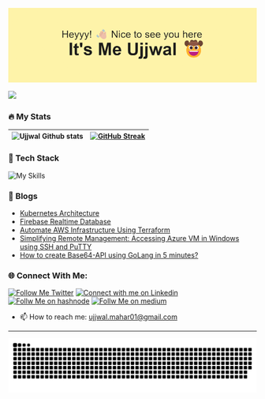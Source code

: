 ![Me](header.png)

![](https://komarev.com/ghpvc/?username=UjjwalMahar)

<!-- ## About Me

- 🔭 I’m currently working on Android and Cloud
- 🌱 I’m currently learning Cloud 
- 👯 I’m looking to collaborate on ...
- 🤔 I’m looking for help with ...
- 💬 Ask me about ...
- 😄 Pronouns: He/Him
- ⚡ Fun fact: ...

 -->

### :fire: My Stats
![Ujjwal Github stats](https://github-readme-stats.vercel.app/api?username=UjjwalMahar&show_icons=true&theme=radical) | [![GitHub Streak](https://streak-stats.demolab.com/?user=UjjwalMahar&theme=dark)](https://git.io/streak-stats) 
--- | --- 

### 🔎 Tech Stack
![My Skills](https://skillicons.dev/icons?i=py,java,azure,aws,gcp,docker,jenkins,go,kubernetes,github,git,figma,firebase,flutter,androidstudio,go )


### 📝 Blogs
- [Kubernetes Architecture](https://ujjwalmahar.hashnode.dev/kubernetes-architecture) 
- [Firebase Realtime Database](https://ujjwalmahar.hashnode.dev/firebase-realtime-database)
- [Automate AWS Infrastructure Using Terraform](https://ujjwalmahar.hashnode.dev/automate-aws-infrastructure-using-terraform)
- [Simplifying Remote Management: Accessing Azure VM in Windows using SSH and PuTTY](https://ujjwalmahar.hashnode.dev/simplifying-remote-management-accessing-azure-vm-in-windows-using-ssh-and-putty)
- [How to create Base64-API using GoLang in 5 minutes?](https://medium.com/@UjjwalMahar/how-to-create-base64-api-using-golang-in-5-minutes-6b6fb918c29c)


### 🌐 Connect With Me:

 [![Follow Me Twitter](https://img.shields.io/badge/Twitter-1DA1F2?style=for-the-badge&logo=twitter&logoColor=white)](https://twitter.com/UjjwalMahar)  [![Connect with me on Linkedin](https://img.shields.io/badge/LinkedIn-0077B5?style=for-the-badge&logo=linkedin&logoColor=white)](https://www.linkedin.com/in/ujjwal-mahar-354a0a229/)  [![Follw Me on hashnode](https://img.shields.io/badge/Hashnode-2962FF?style=for-the-badge&logo=hashnode&logoColor=white)](https://ujjwalmahar.hashnode.dev/) 
  [![Follw Me on medium](https://img.shields.io/badge/Medium-12100E?style=for-the-badge&logo=medium&logoColor=white)](https://medium.com/@UjjwalMahar) 
 
 
- 📫 How to reach me: ujjwal.mahar01@gmail.com

---

<picture>
<img src="https://raw.githubusercontent.com/UjjwalMahar/UjjwalMahar/output/github-contribution-grid-snake.svg" />
</picture>
</p>

